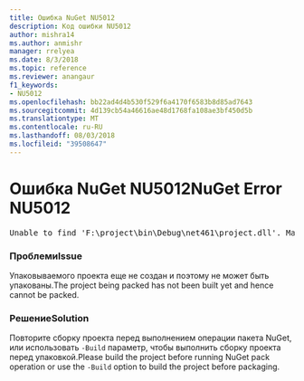 ```yaml
---
title: Ошибка NuGet NU5012
description: Код ошибки NU5012
author: mishra14
ms.author: anmishr
manager: rrelyea
ms.date: 8/3/2018
ms.topic: reference
ms.reviewer: anangaur
f1_keywords:
- NU5012
ms.openlocfilehash: bb22ad4d4b530f529f6a4170f6583b8d85ad7643
ms.sourcegitcommit: 4d139cb54a46616ae48d1768fa108ae3bf450d5b
ms.translationtype: MT
ms.contentlocale: ru-RU
ms.lasthandoff: 08/03/2018
ms.locfileid: "39508647"
---
```

# <a name="nuget-error-nu5012"></a><span data-ttu-id="c3853-103">Ошибка NuGet NU5012</span><span class="sxs-lookup"><span data-stu-id="c3853-103">NuGet Error NU5012</span></span>
<pre>Unable to find 'F:\project\bin\Debug\net461\project.dll'. Make sure the project has been built.</pre>

### <a name="issue"></a><span data-ttu-id="c3853-104">Проблеми</span><span class="sxs-lookup"><span data-stu-id="c3853-104">Issue</span></span>

<span data-ttu-id="c3853-105">Упаковываемого проекта еще не создан и поэтому не может быть упакованы.</span><span class="sxs-lookup"><span data-stu-id="c3853-105">The project being packed has not been built yet and hence cannot be packed.</span></span>


### <a name="solution"></a><span data-ttu-id="c3853-106">Решение</span><span class="sxs-lookup"><span data-stu-id="c3853-106">Solution</span></span>

<span data-ttu-id="c3853-107">Повторите сборку проекта перед выполнением операции пакета NuGet, или использовать `-Build` параметр, чтобы выполнить сборку проекта перед упаковкой.</span><span class="sxs-lookup"><span data-stu-id="c3853-107">Please build the project before running NuGet pack operation or use the `-Build` option to build the project before packaging.</span></span>

